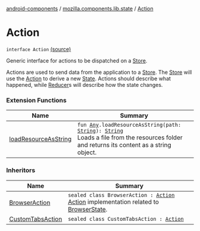 [android-components](../index.md) / [mozilla.components.lib.state](index.md) / [Action](./-action.md)

# Action

`interface Action` [(source)](https://github.com/mozilla-mobile/android-components/blob/master/components/lib/state/src/main/java/mozilla/components/lib/state/Action.kt#L14)

Generic interface for actions to be dispatched on a [Store](-store/index.md).

Actions are used to send data from the application to a [Store](-store/index.md). The [Store](-store/index.md) will use the [Action](./-action.md) to
derive a new [State](-state.md). Actions should describe what happened, while [Reducer](-reducer.md)s will describe how the
state changes.

### Extension Functions

| Name | Summary |
|---|---|
| [loadResourceAsString](../mozilla.components.support.test.file/kotlin.-any/load-resource-as-string.md) | `fun `[`Any`](https://kotlinlang.org/api/latest/jvm/stdlib/kotlin/-any/index.html)`.loadResourceAsString(path: `[`String`](https://kotlinlang.org/api/latest/jvm/stdlib/kotlin/-string/index.html)`): `[`String`](https://kotlinlang.org/api/latest/jvm/stdlib/kotlin/-string/index.html)<br>Loads a file from the resources folder and returns its content as a string object. |

### Inheritors

| Name | Summary |
|---|---|
| [BrowserAction](../mozilla.components.browser.state.action/-browser-action.md) | `sealed class BrowserAction : `[`Action`](./-action.md)<br>[Action](./-action.md) implementation related to [BrowserState](../mozilla.components.browser.state.state/-browser-state/index.md). |
| [CustomTabsAction](../mozilla.components.feature.customtabs.store/-custom-tabs-action/index.md) | `sealed class CustomTabsAction : `[`Action`](./-action.md) |
